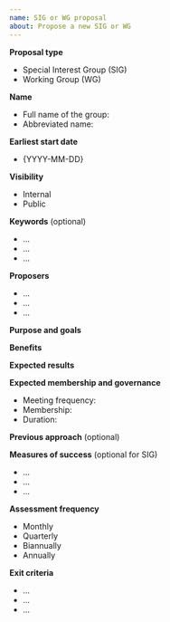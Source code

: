 ```yaml
---
name: SIG or WG proposal
about: Propose a new SIG or WG
---
```


<!-- Thank you for your contribution. Before you submit the issue:
1. Search other groups for relevance of your topics.
2. Read the governance model (https://kyma-project.io/community/governance).
3. Collect at least five candidates for this group.
-->

**Proposal type**

<!-- Remove the type that does not fit. -->

- Special Interest Group (SIG)
- Working Group (WG)

**Name**

- Full name of the group:
  <!-- Specify the abbreviated name for slack channels, issue labels, and pull request labels.
  The abbreviate name must be no longer than six characters. -->
- Abbreviated name:

**Earliest start date**

<!-- Specify the earliest date for this group to start their work. This is required to make a timely decision on the group creation. -->

- {YYYY-MM-DD}

**Visibility**

<!-- Remove the type that does not fit. -->

- Internal
- Public

**Keywords** (optional)

<!-- List several keywords or labels that relate to the working domain of this group. -->

- ...
- ...
- ...

**Proposers**

<!-- List the names and the GitHub usernames of people who are authors of this proposal. -->

- ...
- ...
- ...

**Purpose and goals**

<!-- Describe the purpose and the goals of this group.  -->

**Benefits**

<!-- Provide the reasons for organizing this group. Describe how the Kyma project or the Kyma community can benefit from the work of this group. -->

**Expected results**

<!-- Describe what you expect as deliverables of this group and how they relate to the purpose and the goals of this group. Provide a provisionary timeline or phases if possible. -->

**Expected membership and governance**

<!-- Provide the details even if they are not final yet. -->

- Meeting frequency: <!-- Define if the group meets daily, weekly, bi-weekly, or monthly. -->
- Membership: <!-- Provide the approximate number of initial members. -->
- Duration: <!-- This field is mandatory for a WG. -->

**Previous approach** (optional)

<!-- Describe if and how these topics were previously addressed and why you think this group can improve them.-->

**Measures of success** (optional for SIG)

<!-- List the criteria to assess if the group's work is successful and adds value.
Describe the methods of performing and documenting the regular self-assessment by the group. -->

- ...
- ...
- ...

**Assessment frequency**

<!-- Define how often the group evaluates its work. Remove the type that does not fit. -->

- Monthly
- Quarterly
- Biannually
- Annually

**Exit criteria**

<!-- List the conditions and risks that can lead to dissolving the group. Be specific and do not make general statements. -->

- ...
- ...
- ...
